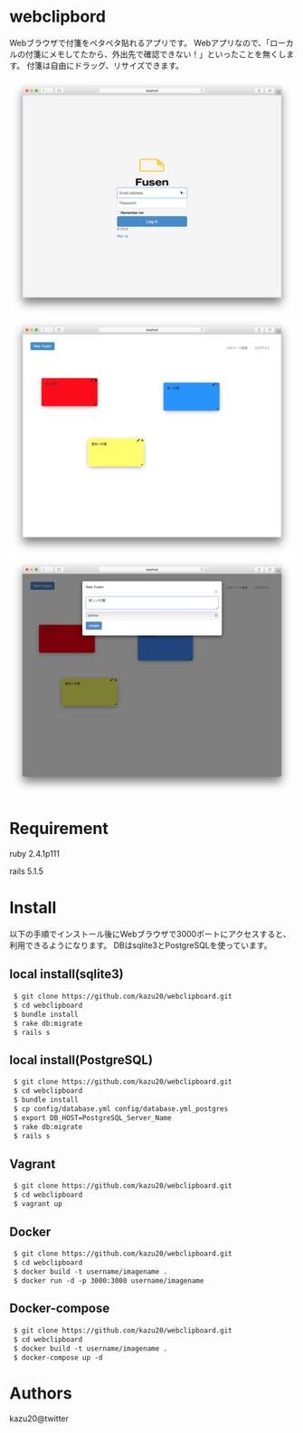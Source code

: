 # webclipbord
Webブラウザで付箋をペタペタ貼れるアプリです。
Webアプリなので、「ローカルの付箋にメモしてたから、外出先で確認できない！」といったことを無くします。
付箋は自由にドラッグ、リサイズできます。

![login image](https://github.com/kazu20/webclipboard/blob/master/images/login.png)
![sample image](https://github.com/kazu20/webclipboard/blob/master/images/sampleimage.png)
![sample image2](https://github.com/kazu20/webclipboard/blob/master/images/sampleimage2.png)

# Requirement
 ruby 2.4.1p111 

 rails 5.1.5

# Install
以下の手順でインストール後にWebブラウザで3000ポートにアクセスすると、利用できるようになります。
DBはsqlite3とPostgreSQLを使っています。

## local install(sqlite3)
```
 $ git clone https://github.com/kazu20/webclipboard.git
 $ cd webclipboard
 $ bundle install
 $ rake db:migrate
 $ rails s
```

## local install(PostgreSQL)
```
 $ git clone https://github.com/kazu20/webclipboard.git
 $ cd webclipboard
 $ bundle install
 $ cp config/database.yml config/database.yml_postgres
 $ export DB_HOST=PostgreSQL_Server_Name
 $ rake db:migrate
 $ rails s
```

## Vagrant
```
 $ git clone https://github.com/kazu20/webclipboard.git
 $ cd webclipboard
 $ vagrant up
```

## Docker
```
 $ git clone https://github.com/kazu20/webclipboard.git
 $ cd webclipboard
 $ docker build -t username/imagename .
 $ docker run -d -p 3000:3000 username/imagename
```

## Docker-compose
```
 $ git clone https://github.com/kazu20/webclipboard.git
 $ cd webclipboard
 $ docker build -t username/imagename .
 $ docker-compose up -d 
```

# Authors
kazu20@twitter

